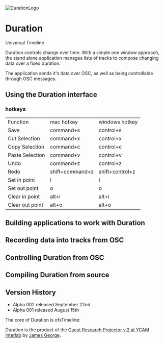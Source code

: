 ![DurationLogo](http://www.duration.cc/icon256.png)
# Duration

Universal Timeline 

Duration controls change over time. With a simple one window approach, the stand alone application manages lists of tracks to compose changing data over a fixed duration.

The application sends it's data over OSC, as well as being controllable through OSC messages.


## Using the Duration interface

### hotkeys
<table>
    <tr>
        <td>Function</td><td>mac hotkey</td><td>windows hotkey</td>
    </tr>
    <tr>
        <td>Save</td><td>command+s</td><td>control+s</td>
    </tr>
    <tr>
        <td>Cut Selection</td><td>command+x</td><td>control+x</td>
    </tr>
    <tr>
        <td>Copy Selection</td><td>command+c</td><td>control+c</td>
    </tr>
    <tr>
        <td>Paste Selection</td><td>command+v</td><td>control+v</td>
    </tr>
    <tr>
        <td>Undo</td><td>command+z</td><td>control+z</td>
    </tr>
    <tr>
        <td>Redo</td><td>shift+command+z</td><td>shift+control+z</td>
    </tr>
    <tr>
        <td>Set in point</td><td>i</td><td>i</td>
    </tr>
    <tr>
        <td>Set out point</td><td>o</td><td>o</td>
    </tr>
    <tr>
        <td>Clear in point</td><td>alt+i</td><td>alt+i</td>
    </tr>
    <tr>
        <td>Clear out point</td><td>alt+o</td><td>alt+o</td>
    </tr>
</table>

## Building applications to work with Duration

## Recording data into tracks from OSC

## Controlling Duration from OSC

## Compiling Duration from source

## Version History
 - Alpha 002 released September 22nd
 - Alpha 001 released August 15th



The core of Duration is ofxTimeline: 

Duration is the product of the [Guest Research Projector v.2 at YCAM Interlab](http://interlab.ycam.jp/en/projects/guestresearch/vol2) by [James George](http://www.jamesgeorge.org). 